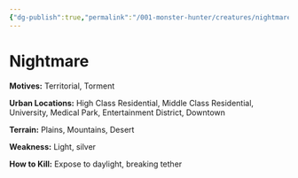 ```yaml
---
{"dg-publish":true,"permalink":"/001-monster-hunter/creatures/nightmare/"}
---
```


# Nightmare

**Motives:** Territorial, Torment

**Urban Locations:** High Class Residential, Middle Class Residential, University, Medical Park, Entertainment District, Downtown

**Terrain:** Plains, Mountains, Desert

**Weakness:** Light, silver

**How to Kill:** Expose to daylight, breaking tether
